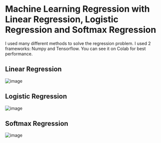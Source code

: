 # Machine Learning Regression with Linear Regression, Logistic Regression and Softmax Regression
I used many different methods to solve the regression problem. I used 2 frameworks: Numpy and Tensorflow.
You can see it on Colab for best performance.
## Linear Regression
![image](https://user-images.githubusercontent.com/80930272/160370352-2e656188-1675-4b43-9371-0c5af37a45a9.png)
## Logistic Regression
![image](https://user-images.githubusercontent.com/80930272/160370580-3a11c766-b1b5-4313-a686-11a715b66355.png)
## Softmax Regression
![image](https://user-images.githubusercontent.com/80930272/160370624-e18b8cb0-ae9d-4006-90a1-eb3566ca2c40.png)

